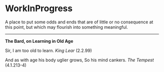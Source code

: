 # WorkInProgress

A place to put some odds and ends that are of little or no consequence at this point, but which may flourish into something meaningful.

---

**The Bard, on Learning in Old Age**

Sir, I am too old to learn.
_King Lear_ (2.2.99)

And as with age his body uglier grows, 
So his mind cankers. 
_The Tempest_ (4.1.213-4)
